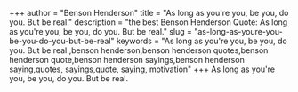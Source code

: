 +++
author = "Benson Henderson"
title = "As long as you're you, be you, do you. But be real."
description = "the best Benson Henderson Quote: As long as you're you, be you, do you. But be real."
slug = "as-long-as-youre-you-be-you-do-you-but-be-real"
keywords = "As long as you're you, be you, do you. But be real.,benson henderson,benson henderson quotes,benson henderson quote,benson henderson sayings,benson henderson saying,quotes, sayings,quote, saying, motivation"
+++
As long as you're you, be you, do you. But be real.
